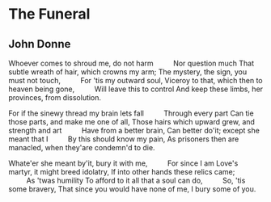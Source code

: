 # The Funeral
## John Donne
Whoever comes to shroud me, do not harm
         Nor question much
That subtle wreath of hair, which crowns my arm;
The mystery, the sign, you must not touch,
         For 'tis my outward soul,
Viceroy to that, which then to heaven being gone,
         Will leave this to control
And keep these limbs, her provinces, from dissolution.

For if the sinewy thread my brain lets fall
         Through every part
Can tie those parts, and make me one of all,
Those hairs which upward grew, and strength and art
         Have from a better brain,
Can better do'it; except she meant that I
         By this should know my pain,
As prisoners then are manacled, when they'are condemn'd to die.

Whate'er she meant by'it, bury it with me,
         For since I am
Love's martyr, it might breed idolatry,
If into other hands these relics came;
         As 'twas humility
To afford to it all that a soul can do,
         So, 'tis some bravery,
That since you would have none of me, I bury some of you.